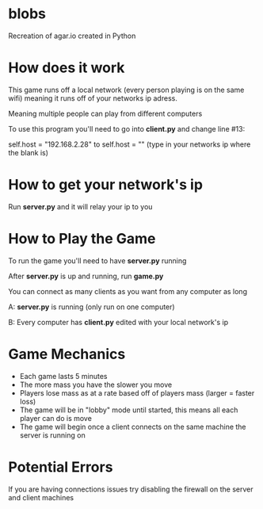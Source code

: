 # blobs
Recreation of agar.io created in Python

# How does it work
This game runs off a local network (every person playing is on the same wifi) meaning it runs off of your networks ip adress.

Meaning multiple people can play from different computers

To use this program you'll need to go into **client.py** and change line #13:

self.host = "192.168.2.28" to self.host = "" (type in your networks ip where the blank is)

# How to get your network's ip
Run **server.py** and it will relay your ip to you

# How to Play the Game
To run the game you'll need to have **server.py** running

After **server.py** is up and running, run **game.py**

You can connect as many clients as you want from any computer as long 

A: **server.py** is running (only run on one computer)

B: Every computer has **client.py** edited with your local network's ip

# Game Mechanics
- Each game lasts 5 minutes
- The more mass you have the slower you move
- Players lose mass as at a rate based off of players mass (larger = faster loss)
- The game will be in "lobby" mode until started, this means all each player can do is move
- The game will begin once a client connects on the same machine the server is running on

# Potential Errors
If you are having connections issues try disabling the firewall on the server and client machines
